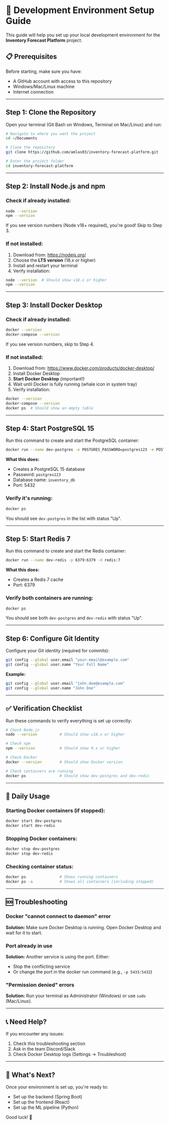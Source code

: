 # 🚀 Development Environment Setup Guide

This guide will help you set up your local development environment for the **Inventory Forecast Platform** project.

## 📋 Prerequisites

Before starting, make sure you have:
- A GitHub account with access to this repository
- Windows/Mac/Linux machine
- Internet connection

---

## Step 1: Clone the Repository

Open your terminal (Git Bash on Windows, Terminal on Mac/Linux) and run:
```bash
# Navigate to where you want the project
cd ~/Documents

# Clone the repository
git clone https://github.com/amlas03/inventory-forecast-platform.git

# Enter the project folder
cd inventory-forecast-platform
```

---

## Step 2: Install Node.js and npm

### Check if already installed:
```bash
node --version
npm --version
```

If you see version numbers (Node v18+ required), you're good! Skip to Step 3.

### If not installed:
1. Download from: https://nodejs.org/
2. Choose the **LTS version** (18.x or higher)
3. Install and restart your terminal
4. Verify installation:
```bash
node --version  # Should show v18.x or higher
npm --version
```

---

## Step 3: Install Docker Desktop

### Check if already installed:
```bash
docker --version
docker-compose --version
```

If you see version numbers, skip to Step 4.

### If not installed:
1. Download from: https://www.docker.com/products/docker-desktop/
2. Install Docker Desktop
3. **Start Docker Desktop** (important!)
4. Wait until Docker is fully running (whale icon in system tray)
5. Verify installation:
```bash
docker --version
docker-compose --version
docker ps  # Should show an empty table
```

---

## Step 4: Start PostgreSQL 15

Run this command to create and start the PostgreSQL container:
```bash
docker run --name dev-postgres -e POSTGRES_PASSWORD=postgres123 -e POSTGRES_DB=inventory_db -p 5432:5432 -d postgres:15
```

**What this does:**
- Creates a PostgreSQL 15 database
- Password: `postgres123`
- Database name: `inventory_db`
- Port: 5432

### Verify it's running:
```bash
docker ps
```

You should see `dev-postgres` in the list with status "Up".

---

## Step 5: Start Redis 7

Run this command to create and start the Redis container:
```bash
docker run --name dev-redis -p 6379:6379 -d redis:7
```

**What this does:**
- Creates a Redis 7 cache
- Port: 6379

### Verify both containers are running:
```bash
docker ps
```

You should see both `dev-postgres` and `dev-redis` with status "Up".

---

## Step 6: Configure Git Identity

Configure your Git identity (required for commits):
```bash
git config --global user.email "your-email@example.com"
git config --global user.name "Your Full Name"
```

**Example:**
```bash
git config --global user.email "john.doe@example.com"
git config --global user.name "John Doe"
```

---

## ✅ Verification Checklist

Run these commands to verify everything is set up correctly:
```bash
# Check Node.js
node --version          # Should show v18.x or higher

# Check npm
npm --version           # Should show 9.x or higher

# Check Docker
docker --version        # Should show Docker version

# Check containers are running
docker ps               # Should show dev-postgres and dev-redis
```

---

## 🔄 Daily Usage

### Starting Docker containers (if stopped):
```bash
docker start dev-postgres
docker start dev-redis
```

### Stopping Docker containers:
```bash
docker stop dev-postgres
docker stop dev-redis
```

### Checking container status:
```bash
docker ps               # Shows running containers
docker ps -a            # Shows all containers (including stopped)
```

---

## 🆘 Troubleshooting

### Docker "cannot connect to daemon" error
**Solution:** Make sure Docker Desktop is running. Open Docker Desktop and wait for it to start.

### Port already in use
**Solution:** Another service is using the port. Either:
- Stop the conflicting service
- Or change the port in the docker run command (e.g., `-p 5433:5432`)

### "Permission denied" errors
**Solution:** Run your terminal as Administrator (Windows) or use `sudo` (Mac/Linux).

---

## 📞 Need Help?

If you encounter any issues:
1. Check this troubleshooting section
2. Ask in the team Discord/Slack
3. Check Docker Desktop logs (Settings → Troubleshoot)

---

## 🎯 What's Next?

Once your environment is set up, you're ready to:
- Set up the backend (Spring Boot)
- Set up the frontend (React)
- Set up the ML pipeline (Python)

Good luck! 🚀
